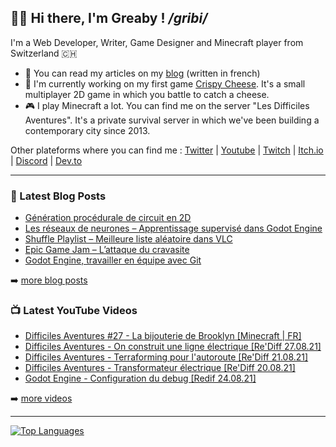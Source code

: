 ## 👋🏻 Hi there, I'm Greaby ! _/gribi/_

I'm a Web Developer, Writer, Game Designer and Minecraft player from Switzerland 🇨🇭

- 📰 You can read my articles on my [blog](https://greaby.co) (written in french)
- 🧀 I'm currently working on my first game [Crispy Cheese](https://greaby.co/crispy-cheese). It's a small multiplayer 2D game in which you battle to catch a cheese.
- 🎮 I play Minecraft a lot. You can find me on the server "Les Difficiles Aventures". It's a private survival server in which we've been building a contemporary city since 2013.

Other plateforms where you can find me : [Twitter](https://twitter.com/greaby_) | [Youtube](https://www.youtube.com/c/greaby) | [Twitch](https://www.twitch.tv/greaby) | [Itch.io](https://greaby.itch.io/) | [Discord](https://discord.com/invite/7Uvszt4) | [Dev.to](https://dev.to/greaby)

---

### 📕 Latest Blog Posts

<!-- BLOG-POST-LIST:START -->
- [Génération procédurale de circuit en 2D](https://greaby.co/generation-procedurale-circuit-2d/)
- [Les réseaux de neurones – Apprentissage supervisé dans Godot Engine](https://greaby.co/les-reseaux-de-neurones-apprentissage-supervise-dans-godot-engine/)
- [Shuffle Playlist – Meilleure liste aléatoire dans VLC](https://greaby.co/shuffle-playlist-vlc/)
- [Epic Game Jam – L’attaque du cravasite](https://greaby.co/epic-game-jam-2021/)
- [Godot Engine, travailler en équipe avec Git](https://greaby.co/travailler-en-equipe-avec-godot-engine/)
<!-- BLOG-POST-LIST:END -->

➡️ [more blog posts](https://greaby.co/)

### 📺 Latest YouTube Videos

<!-- YOUTUBE:START -->
- [Difficiles Aventures #27 - La bijouterie de Brooklyn [Minecraft | FR]](https://www.youtube.com/watch?v=ZdGm2KGNSGs)
- [Difficiles Aventures - On construit une ligne électrique [Re&#39;Diff 27.08.21]](https://www.youtube.com/watch?v=Snt6Kc08DqA)
- [Difficiles Aventures - Terraforming pour l&#39;autoroute [Re&#39;Diff 21.08.21]](https://www.youtube.com/watch?v=m5heK8faSrQ)
- [Difficiles Aventures - Transformateur électrique [Re&#39;Diff 20.08.21]](https://www.youtube.com/watch?v=PqSnIBPaqD4)
- [Godot Engine - Configuration du debug [Redif 24.08.21]](https://www.youtube.com/watch?v=xreNlJCtg1o)
<!-- YOUTUBE:END -->

➡️ [more videos](https://www.youtube.com/c/Greaby)

---

[![Top Languages](https://github-readme-stats.vercel.app/api/top-langs/?username=greaby&langs_count=6&layout=compact)](https://github.com/Greaby)
